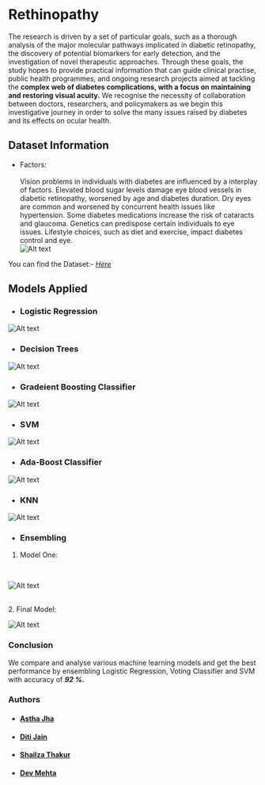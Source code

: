 # Rethinopathy  
The research is driven by a set of particular goals, such as a thorough analysis of the major molecular pathways implicated in diabetic retinopathy, the discovery of potential biomarkers for early detection, and the investigation of novel therapeutic approaches. Through these goals, the study hopes to provide practical information that can guide clinical practise, public health programmes, and ongoing research projects aimed at tackling the **complex web of diabetes complications, with a focus on maintaining and restoring visual acuity.** We recognise the necessity of collaboration between doctors, researchers, and policymakers as we begin this investigative journey in order to solve the many issues raised by diabetes and its effects on ocular health.

## Dataset Information
- Factors:  
\
Vision problems in individuals with diabetes are influenced by a  interplay of factors. Elevated blood sugar levels damage eye blood vessels in diabetic retinopathy, worsened by age and diabetes duration. Dry eyes are common and worsened by concurrent health issues like hypertension. Some diabetes medications increase the risk of cataracts and glaucoma. Genetics can predispose certain individuals to eye issues. Lifestyle choices, such as diet and exercise, impact diabetes control and eye.
\
![Alt text](</Screenshots/WhatsApp Image 2023-10-10 at 23.09.40_b68f3e23.jpg>)  

You can find the Dataset:- [*Here*](https://github.com/DevMehta-30/Rethinopathy/tree/main/Datsasethttps://github.com/DevMehta-30/Rethinopathy/tree/main/Datsaset)

## Models Applied
- ### Logistic Regression
![Alt text](</Screenshots/WhatsApp Image 2023-10-10 at 23.15.13_3e6898d8.jpg>)
- ### Decision Trees
![Alt text](</Screenshots/WhatsApp Image 2023-10-10 at 23.15.35_03cebfd7.jpg>)
- ### Gradeient Boosting Classifier
![Alt text](</Screenshots/WhatsApp Image 2023-10-10 at 23.15.59_ce772a77.jpg>)
- ### SVM
![Alt text](</Screenshots/WhatsApp Image 2023-10-10 at 23.16.15_249316c3.jpg>)
- ### Ada-Boost Classifier
![Alt text](</Screenshots/WhatsApp Image 2023-10-10 at 23.16.29_52d71832.jpg>)
- ### KNN
![Alt text](</Screenshots/WhatsApp Image 2023-10-10 at 23.16.53_ebbeff6b.jpg>)
- ### Ensembling  
1. Model One:
<br>  

![Alt text](</Screenshots/WhatsApp Image 2023-10-10 at 23.17.10_d8bbbac0.jpg>)  

<br>
2. Final Model:  

<br>  

![Alt text](</Screenshots/WhatsApp Image 2023-10-10 at 23.17.50_aa7cb01d.jpg>)
 
### Conclusion  

We compare and analyse various machine learning models and get the best performance by ensembling Logistic Regression, Voting Classifier and SVM with accuracy of ***92 %.***

### Authors
- #### [Astha Jha](https://github.com/Rythmastha)
- #### [Diti Jain](https://github.com/Diti-Jain)
- #### [Shailza Thakur](https://github.com/ShailzaThakur7)
- #### [Dev Mehta](https://github.com/DevMehta-30)
